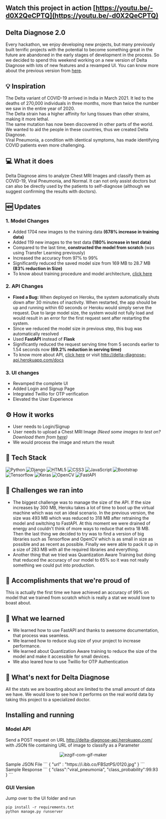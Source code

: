 ## Watch this project in action [https://youtu.be/-d0X2QeCPTQ](https://youtu.be/-d0X2QeCPTQ)

## Delta Diagnose 2.0
Every hackathon, we enjoy developing new projects, but many previously built terrific projects with the potential to become something great in the future are abandoned in the early stages of development in the process. So we decided to spend this weekend working on a new version of Delta Diagnose with lots of new features and a revamped UI. You can know more about the previous version from [here](https://devpost.com/software/delta-diagnose).

## 💡 Inspiration
The Delta variant of COVID-19 arrived in India in March 2021. It led to the deaths of 270,000 individuals in three months, more than twice the number we saw in the entire year of 2020. <br> The Delta strain has a higher affinity for lung tissues than other strains, making it more lethal. <br>
The same mutation has now been discovered in other parts of the world. We wanted to aid the people in these countries, thus we created Delta Diagnose. <br>
Viral Pneumonia, a condition with identical symptoms, has made identifying COVID patients even more challenging.

## 💻 What it does
Delta Diagnose aims to analyze Chest MRI Images and classify them as COVID-19, Viral Pneumonia, and Normal. It can not only assist doctors but can also be directly used by the patients to self-diagnose (although we suggest confirming the results with doctors).

## 🆕 Updates

### 1. Model Changes
- Added 1704 new images to the training data <b>(678% increase in training data)</b>
- Added 119 new images to the test data <b>(180% increase in test data)</b>
- Compared to the last time, <b>constructed the model from scratch</b> (was using Transfer Learning previously)
- Increased the accuracy from 97% to 99%
- Significantly reduced the saved model size from 169 MB to 28.7 MB <b>(83% reduction in Size)</b>
- To know about training procedure and model architecture, [click here](https://github.com/kanakmi/Delta-Diagnose/tree/Version-2.0/Model%20Training)

### 2. API Changes
- <b>Fixed a Bug:</b> When deployed on Heroku, the system automatically shuts down after 30 minutes of inactivity. When restarted, the app should be up and running within 60 seconds or Heroku would simply serve the request. Due to large model size, the system would not fully load and would result in an error for the first request sent after restarting the system.
- Since we reduced the model size in previous step, this bug was automatically resolved
- Used <b>FastAPI</b> instead of <b>Flask</b> 
- Significantly reduced the request serving time from 5 seconds earlier to 1.54 seconds now <b> (69.2% reduction in serving time) </b>
- To know more about API, [click here](https://github.com/kanakmi/Delta-Diagnose/tree/Version-2.0/API) or visit http://delta-diagnose-api.herokuapp.com/docs

### 3. UI changes
- Revamped the complete UI
- Added Login and Signup Page
- Integrated Twillio for OTP verification
- Elevated the User Experience

## ⚙️ How it works
- User needs to Login/Signup
- User needs to upload a Chest MRI Image <i>(Need some images to test on? Download them from [here](https://drive.google.com/drive/folders/1e8YPenE6jlBYznLDAu989Pv_8BFvOwup?usp=sharing))</i>
- We would process the image and return the result

## 🔨 Tech Stack
<img alt="Python" src="https://img.shields.io/badge/python-%2314354C.svg?style=for-the-badge&logo=python&logoColor=white"/> <img alt="Django" src="https://img.shields.io/badge/django-%23092E20.svg?style=for-the-badge&logo=django&logoColor=white"/> <img alt="HTML5" src="https://img.shields.io/badge/html5-%23E34F26.svg?style=for-the-badge&logo=html5&logoColor=white"/> <img alt="CSS3" src="https://img.shields.io/badge/css3-%231572B6.svg?style=for-the-badge&logo=css3&logoColor=white"/> <img alt="JavaScript" src="https://img.shields.io/badge/javascript-%23323330.svg?style=for-the-badge&logo=javascript&logoColor=%23F7DF1E"/> <img alt="Bootstrap" src="https://img.shields.io/badge/bootstrap-%23563D7C.svg?style=for-the-badge&logo=bootstrap&logoColor=white"/> <br> <img alt="Tensorflow" src="https://img.shields.io/badge/TensorFlow-%23FF6F00.svg?style=for-the-badge&logo=TensorFlow&logoColor=white"/> <img alt="Keras" src="https://img.shields.io/badge/Keras-%23D00000.svg?style=for-the-badge&logo=Keras&logoColor=white"/> <img alt="OpenCV" src="https://img.shields.io/badge/opencv-%23white.svg?style=for-the-badge&logo=opencv&logoColor=white"/> ![FastAPI](https://img.shields.io/badge/FastAPI-005571?style=for-the-badge&logo=fastapi)

## 🧠 Challenges we ran into
- The biggest challenge was to manage the size of the API. If the size increases by 300 MB, Heroku takes a lot of time to boot up the virtual machine which was not an ideal scenario. In the previous version, the size was 493 MB which was reduced to 318 MB after retraining the model and switching to FastAPI. At this moment we were drained of energy and couldn't think of more ways to reduce that extra 18 MB. Then the last thing we decided to try was to find a version of big libraries such as Tensorflow and OpenCV which is as small in size as possible and as recent as possible. Finally we were able to pack it up in a size of 283 MB with all the required libraries and everything.
- Another thing that we tried was Quantization Aware Training but doing that reduced the accuracy of our model to 65% so it was not really something we could put into production.

## 🏅 Accomplishments that we're proud of
This is actually the first time we have achieved an accuracy of 99% on model that we trained from scratch which is really a stat we would love to boast about.

## 📖 What we learned
- We learned how to use FastAPI and thanks to awesome documentation, that process was seamless.
- We learned how to reduce slug size of your project to increase performance.
- We learned about Quantization Aware training to reduce the size of the model and make it accessible for small devices.
- We also leared how to use Twillio for OTP Authentication

## 🚀 What's next for Delta Diagnose
All the stats we are boasting about are limited to the small amount of data we have. We would love to see how it performs on the real world data by taking this project to a specialized doctor.

## Installing and running

### Model API
Send a POST request on URL http://delta-diagnose-api.herokuapp.com/ with JSON file containing URL of image to classify as a Parameter<br>
<p align="center">
  <img src="https://i.ibb.co/thRhD9Z/ezgif-com-gif-maker.gif" alt="ezgif-com-gif-maker" border="0">
</p>
Sample JSON File
```
{
  "url" : "https://i.ibb.co/FBSztPS/0120.jpg"
}
```
Sample Response
```
{
  "class":"viral_pneumonia",
  "class_probability":99.93
}
```

### GUI Version
Jump over to the UI folder and run
```
pip install -r requirements.txt
python manage.py runserver
```
